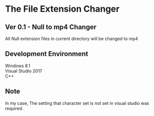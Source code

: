The File Extension Changer  
==========================
Ver 0.1 - Null to mp4 Changer
-
All Null extension files in current directory will be changed to mp4

Development Environment
-
Windows 8.1  
Visual Studio 2017  
C++  

Note
-
In my case, The setting that character set is not set in visual studio was required. 
